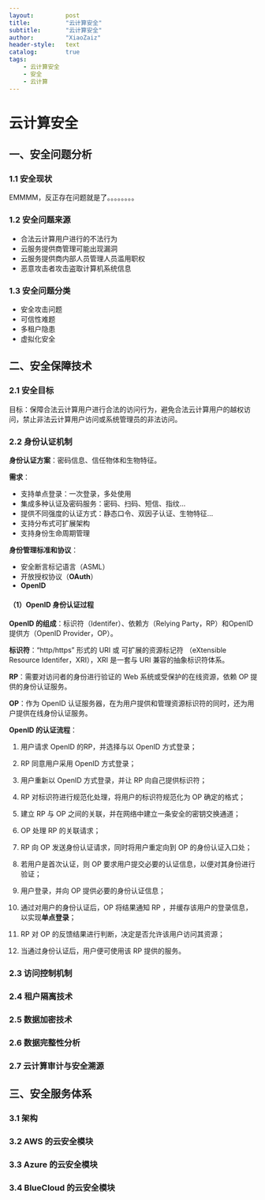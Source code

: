 ```yaml
---
layout:			post
title:			"云计算安全"
subtitle: 		"云计算安全"
author:			"XiaoZaiz"
header-style: 	text
catalog:      	true
tags:
    - 云计算安全
    - 安全
    - 云计算
---
```



# 云计算安全

## 一、安全问题分析

### 1.1 安全现状

EMMMM，反正存在问题就是了。。。。。。。。

### 1.2 安全问题来源

- 合法云计算用户进行的不法行为
- 云服务提供商管理可能出现漏洞
- 云服务提供商内部人员管理人员滥用职权
- 恶意攻击者攻击盗取计算机系统信息

### 1.3 安全问题分类

- 安全攻击问题
- 可信性难题
- 多租户隐患
- 虚拟化安全

## 二、安全保障技术

### 2.1 安全目标

目标：保障合法云计算用户进行合法的访问行为，避免合法云计算用户的越权访问，禁止非法云计算用户访问或系统管理员的非法访问。

### 2.2 身份认证机制

**身份认证方案**：密码信息、信任物体和生物特征。

**需求**：

- 支持单点登录：一次登录，多处使用
- 集成多种认证及密码服务：密码、扫码、短信、指纹…
- 提供不同强度的认证方式：静态口令、双因子认证、生物特征…
- 支持分布式可扩展架构
- 支持身份生命周期管理

**身份管理标准和协议**：

- 安全断言标记语言（ASML）
- 开放授权协议（**OAuth**）
- **OpenID**



#### （1）OpenID 身份认证过程

**OpenID 的组成**：标识符（Identifer）、依赖方（Relying Party，RP）和OpenID 提供方（OpenID Provider，OP）。

**标识符**：“http/https” 形式的 URI 或 可扩展的资源标记符 （eXtensible Resource Identifer，XRI），XRI 是一套与 URI 兼容的抽象标识符体系。

**RP**：需要对访问者的身份进行验证的 Web 系统或受保护的在线资源，依赖 OP 提供的身份认证服务。

**OP**：作为 OpenID 认证服务器，在为用户提供和管理资源标识符的同时，还为用户提供在线身份认证服务。

**OpenID 的认证流程**：

1. 用户请求 OpenID 的RP，并选择与以 OpenID 方式登录；

2. RP 同意用户采用 OpenID 方式登录；

3. 用户重新以 OpenID 方式登录，并让 RP 向自己提供标识符；

4. RP 对标识符进行规范化处理，将用户的标识符规范化为 OP 确定的格式；

5. 建立 RP 与 OP 之间的关联，并在网络中建立一条安全的密钥交换通道；

6. OP 处理 RP 的关联请求；

7. RP 向 OP 发送身份认证请求，同时将用户重定向到 OP 的身份认证入口处；

8. 若用户是首次认证，则 OP 要求用户提交必要的认证信息，以便对其身份进行验证；

9. 用户登录，并向 OP 提供必要的身份认证信息；

10. 通过对用户的身份认证后，OP 将结果通知 RP ，并缓存该用户的登录信息，以实现**单点登录**；

11. RP 对 OP 的反馈结果进行判断，决定是否允许该用户访问其资源；

12. 当通过身份认证后，用户便可使用该 RP 提供的服务。

    



### 2.3 访问控制机制

### 2.4 租户隔离技术

### 2.5 数据加密技术

### 2.6 数据完整性分析

### 2.7 云计算审计与安全溯源



## 三、安全服务体系

### 3.1 架构

### 3.2 AWS 的云安全模块

### 3.3 Azure 的云安全模块

### 3.4 BlueCloud 的云安全模块